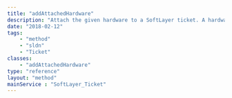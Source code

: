 ```yaml
---
title: "addAttachedHardware"
description: "Attach the given hardware to a SoftLayer ticket. A hardware attachment provides an easy way for SoftLayer's employees to quickly look up your hardware records in the case of hardware-specific issues. "
date: "2018-02-12"
tags:
    - "method"
    - "sldn"
    - "Ticket"
classes:
    - "addAttachedHardware"
type: "reference"
layout: "method"
mainService : "SoftLayer_Ticket"
---
```

